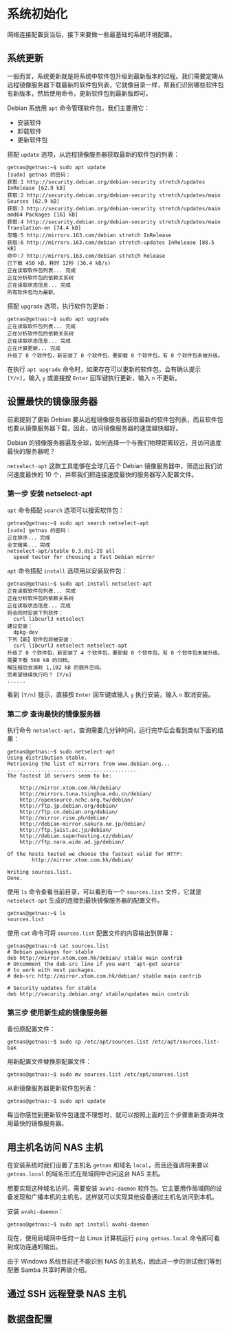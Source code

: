 # 系统初始化

网络连接配置妥当后，接下来要做一些最基础的系统环境配置。

## 系统更新

一般而言，系统更新就是将系统中软件包升级到最新版本的过程。我们需要定期从远程镜像服务器下载最新的软件包列表，它就像目录一样，帮我们识别哪些软件包有新版本，然后使用命令，更新软件包到最新版即可。

Debian 系统用 `apt` 命令管理软件包，我们主要用它：

* 安装软件
* 卸载软件
* 更新软件包

搭配 `update` 选项，从远程镜像服务器获取最新的软件包的列表：

```
getnas@getnas:~$ sudo apt update
[sudo] getnas 的密码：
获取:1 http://security.debian.org/debian-security stretch/updates InRelease [62.9 kB]
获取:2 http://security.debian.org/debian-security stretch/updates/main Sources [62.9 kB]
获取:3 http://security.debian.org/debian-security stretch/updates/main amd64 Packages [161 kB]
获取:4 http://security.debian.org/debian-security stretch/updates/main Translation-en [74.4 kB]
忽略:5 http://mirrors.163.com/debian stretch InRelease
获取:6 http://mirrors.163.com/debian stretch-updates InRelease [88.5 kB]
命中:7 http://mirrors.163.com/debian stretch Release
已下载 450 kB，耗时 12秒 (36.4 kB/s)
正在读取软件包列表... 完成
正在分析软件包的依赖关系树
正在读取状态信息... 完成
所有软件包均为最新。
```

搭配 `upgrade` 选项，执行软件包更新：

```
getnas@getnas:~$ sudo apt upgrade
正在读取软件包列表... 完成
正在分析软件包的依赖关系树
正在读取状态信息... 完成
正在计算更新... 完成
升级了 0 个软件包，新安装了 0 个软件包，要卸载 0 个软件包，有 0 个软件包未被升级。
```

在执行 `apt upgrade` 命令时，如果存在可以更新的软件包，会有确认提示 `[Y/n]`，输入 `y` 或直接按 `Enter` 回车键执行更新，输入 `n` 不更新。

## 设置最快的镜像服务器

前面提到了更新 Debian 要从远程镜像服务器获取最新的软件包列表，而且软件包也要从镜像服务器下载，因此，访问镜像服务器的速度越快越好。

Debian 的镜像服务器遍及全球，如何选择一个与我们物理距离较近，且访问速度最快的服务器呢？

`netselect-apt` 这款工具能够在全球几百个 Debian 镜像服务器中，筛选出我们访问速度最快的 10 个，并帮我们把连接速度最快的服务器写入配置文件。

### 第一步 安装 netselect-apt

`apt` 命令搭配 `search` 选项可以搜索软件包：

```
getnas@getnas:~$ sudo apt search netselect-apt
[sudo] getnas 的密码：
正在排序... 完成
全文搜索... 完成
netselect-apt/stable 0.3.ds1-28 all
  speed tester for choosing a fast Debian mirror
```

`apt` 命令搭配 `install` 选项用以安装软件包：

```
getnas@getnas:~$ sudo apt install netselect-apt
正在读取软件包列表... 完成
正在分析软件包的依赖关系树
正在读取状态信息... 完成
将会同时安装下列软件：
  curl libcurl3 netselect
建议安装：
  dpkg-dev
下列【新】软件包将被安装：
  curl libcurl3 netselect netselect-apt
升级了 0 个软件包，新安装了 4 个软件包，要卸载 0 个软件包，有 0 个软件包未被升级。
需要下载 568 kB 的归档。
解压缩后会消耗 1,102 kB 的额外空间。
您希望继续执行吗？ [Y/n]
......
```

看到 `[Y/n]` 提示，直接按 `Enter` 回车键或输入 `y` 执行安装，输入 `n` 取消安装。

### 第二步 查询最快的镜像服务器

执行命令 `netselect-apt`，查询需要几分钟时间，运行完毕后会看到类似下面的结果：

```
getnas@getnas:~$ sudo netselect-apt
Using distribution stable.
Retrieving the list of mirrors from www.debian.org...
..........................................
The fastest 10 servers seem to be:

	http://mirror.xtom.com.hk/debian/
	http://mirrors.tuna.tsinghua.edu.cn/debian/
	http://opensource.nchc.org.tw/debian/
	http://ftp.jp.debian.org/debian/
	http://ftp.cn.debian.org/debian/
	http://mirror.rise.ph/debian/
	http://debian-mirror.sakura.ne.jp/debian/
	http://ftp.jaist.ac.jp/debian/
	http://debian.superhosting.cz/debian/
	http://ftp.nara.wide.ad.jp/debian/

Of the hosts tested we choose the fastest valid for HTTP:
        http://mirror.xtom.com.hk/debian/

Writing sources.list.
Done.
```

使用 `ls` 命令查看当前目录，可以看到有一个 `sources.list` 文件，它就是 `netselect-apt` 生成的连接到最快镜像服务器的配置文件。

```
getnas@getnas:~$ ls
sources.list
```

使用 `cat` 命令可将 `sources.list` 配置文件的内容输出到屏幕：

```
getnas@getnas:~$ cat sources.list
# Debian packages for stable
deb http://mirror.xtom.com.hk/debian/ stable main contrib
# Uncomment the deb-src line if you want 'apt-get source'
# to work with most packages.
# deb-src http://mirror.xtom.com.hk/debian/ stable main contrib

# Security updates for stable
deb http://security.debian.org/ stable/updates main contrib
```

### 第三步 使用新生成的镜像服务器

备份原配置文件：

```
getnas@getnas:~$ sudo cp /etc/apt/sources.list /etc/apt/sources.list-bak
```

用新配置文件替换原配置文件：

```
getnas@getnas:~$ sudo mv sources.list /etc/apt/sources.list
```

从新镜像服务器更新软件包列表：

```
getnas@getnas:~$ sudo apt update
```

每当你感觉到更新软件包速度不理想时，就可以按照上面的三个步骤重新查询并改用最快的镜像服务器。

## 用主机名访问 NAS 主机

在安装系统时我们设置了主机名 `getnas` 和域名 `local`，而且还强调将来要以 `getnas.local` 的域名形式在局域网中访问这台 NAS 主机。

想要实现这种域名访问，需要安装 `avahi-daemon` 软件包。它主要用作局域网的设备发现和广播本机的主机名，这样就可以实现其他设备通过主机名访问到本机。

安装 `avahi-daemon`：

```
getnas@getnas:~$ sudo apt install avahi-daemon
```

现在，使用局域网中任何一台 Linux 计算机运行 `ping getnas.local` 命令即可看到成功连通的输出。

由于 Windows 系统目前还不能识别 NAS 的主机名，因此进一步的测试我们等到配置 Samba 共享时再做介绍。

## 通过 SSH 远程登录 NAS 主机

## 数据盘配置